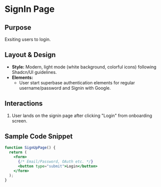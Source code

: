 # SignIn Page

## Purpose
Exsiting users to login.

## Layout & Design
- **Style:** Modern, light mode (white background, colorful icons) following Shadcn/UI guidelines.
- **Elements:**
  - User start superbase authentication elements for regular username/password and Signin with Google.

## Interactions
1. User lands on the signin page after clicking "Login" from onboarding screen.

## Sample Code Snippet
```jsx
function SignUpPage() {
  return (
    <form>
      {/* Email/Password, OAuth etc. */}
      <button type="submit">Login</button>
    </form>
  );
}
```